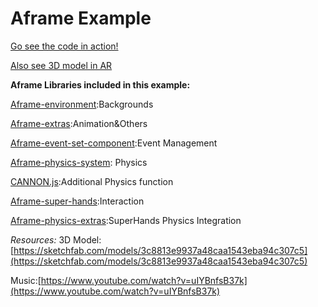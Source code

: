 # Aframe Example 

[Go see the code in action!](https://geli25.github.io/aframe_example/)

[Also see 3D model in AR](https://geli25.github.io/aframe_example/ar-example.html)

**Aframe Libraries included in this example:**

[Aframe-environment](https://github.com/feiss/aframe-environment-component):Backgrounds

[Aframe-extras](https://github.com/donmccurdy/aframe-extras):Animation&Others

[Aframe-event-set-component](https://github.com/ngokevin/kframe/tree/master/components/event-set):Event Management

[Aframe-physics-system](https://github.com/donmccurdy/aframe-physics-system): Physics

[CANNON.js](https://github.com/schteppe/cannon.js/wiki/Hello-Cannon.js!):Additional Physics function

[Aframe-super-hands](https://github.com/wmurphyrd/aframe-super-hands-component):Interaction

[Aframe-physics-extras](https://github.com/wmurphyrd/aframe-physics-extras):SuperHands Physics Integration

*Resources:*
3D Model:[https://sketchfab.com/models/3c8813e9937a48caa1543eba94c307c5](https://sketchfab.com/models/3c8813e9937a48caa1543eba94c307c5)

Music:[https://www.youtube.com/watch?v=uIYBnfsB37k](https://www.youtube.com/watch?v=uIYBnfsB37k)

